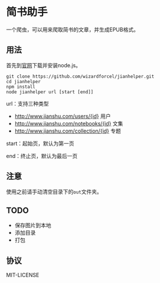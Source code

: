 # 简书助手

一个爬虫，可以用来爬取简书的文章，并生成EPUB格式。

## 用法

首先到[官网](https://nodejs.org/en/download/)下载并安装node.js。

```
git clone https://github.com/wizardforcel/jianhelper.git
cd jianhelper
npm install
node jianhelper url [start [end]]
```

url：支持三种类型

+ http://www.jianshu.com/users/{id} 用户
+ http://www.jianshu.com/notebooks/{id} 文集
+ http://www.jianshu.com/collection/{id} 专题

start：起始页，默认为第一页

end：终止页，默认为最后一页

## 注意

使用之前请手动清空目录下的`out`文件夹。

## TODO

+ 保存图片到本地
+ 添加目录
+ 打包

## 协议

MIT-LICENSE
